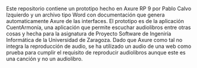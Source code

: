 Este repositorio contiene un prototipo hecho en Axure RP 9 por Pablo Calvo Izquierdo y un archivo tipo Word con documentación que genera automaticamente Axure de las interfaces. 
El prototipo es de la aplicación CuentArmonía, una aplicación que permite escuchar audiolibros entre otras cosas y hecha para la asignatura de Proyecto Software de Ingeniría Informática de la Universidad de Zaragoza.
Dado que Axure como tal no integra la reproducción de audio, se ha utilizado un audio de una web como prueba para cumplir el requisito de reproducir audiolibros aunque este es una canción y no un audiolibro.
